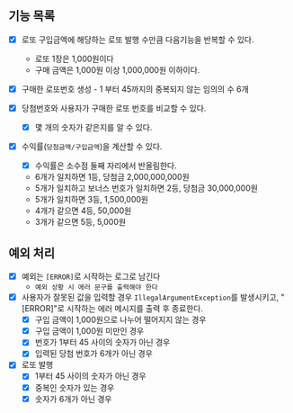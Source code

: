 ## 기능 목록

- [x]  로또 구입금액에 해당하는 로또 발행 수만큼 다음기능을 반복할 수 있다.
    - 로또 1장은 1,000원이다
    - 구매 금액은 1,000원 이상 1,000,000원 이하이다.

- [x]  구매한 로또번호 생성 - 1 부터 45까지의 중복되지 않는 임의의 수 6개
- [x]  당첨번호와 사용자가 구매한 로또 번호를 비교할 수 있다.
    - [x]  몇 개의 숫자가 같은지를 알 수 있다.
    
- [x]  수익률(`당첨금액/구입금액`)을 계산할 수 있다.
    - [x]  수익률은 소수점 둘째 자리에서 반올림한다.
    - 6개가 일치하면 1등, 당첨금 2,000,000,000원
    - 5개가 일치하고 보너스 번호가 일치하면 2등, 당첨금 30,000,000원
    - 5개가 일치하면 3등, 1,500,000원
    - 4개가 같으면 4등, 50,000원
    - 3개가 같으면 5등, 5,000원

## 예외 처리
- [x]  예외는 `[ERROR]`로 시작하는 로그로 남긴다
    - `예외 상황 시 에러 문구를 출력해야 한다`
- [x]  사용자가 잘못된 값을 입력할 경우 `IllegalArgumentException`를 발생시키고, "[ERROR]"로 시작하는 에러 메시지를 출력 후 종료한다.
    - [x]  구입 금액이 1,000원으로 나누어 떨어지지 않는 경우
    - [x]  구입 금액이 1,000원 미만인 경우
    - [x]  번호가 1부터 45 사이의 숫자가 아닌 경우
    - [x]  입력된 당첨 번호가 6개가 아닌 경우
- [x]  로또 발행
    - [x]  1부터 45 사이의 숫자가 아닌 경우
    - [x]  중복인 숫자가 있는 경우
    - [x]  숫자가 6개가 아닌 경우